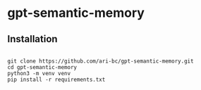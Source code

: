 # gpt-semantic-memory

## Installation
<code>
git clone https://github.com/ari-bc/gpt-semantic-memory.git
cd gpt-semantic-memory
python3 -m venv venv
pip install -r requirements.txt
</code>
